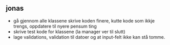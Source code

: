 



## jonas 
- gå gjennom alle klassene skrive koden finere, kutte kode som ikkje trengs, oppdatere til nyere pensum ting 
- skrive test kode for klassene (la manager ver til slutt)
- lage validations, validation til datoer og at input-felt ikke kan stå tomme. 


